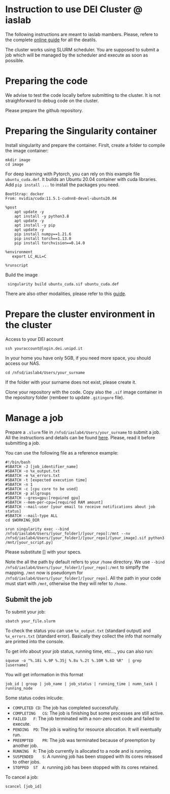 # Instruction to use DEI Cluster @ iaslab

The following instructions are meant to iaslab mambers. Please, refere to the complete [online guide](https://clusterdeiguide.readthedocs.io/en/latest/) for all the deatils. 

The cluster works using SLURM scheduler. You are supposed to submit a job which will be managed by the scheduler and execute as soon as possible. 

# Preparing the code

We advise to test the code locally before submitting to the cluster. It is not straighforward to debug code on the cluster. 

Please prepare the github repository. 

# Preparing the Singularity container

Install singularity and prepare the container. Firslt, create a folder to compile the image container: 

```shell
mkdir image
cd image
```

For deep learning with Pytorch, you can rely on this example file `ubuntu_cuda.def`. It builds an Ubuntu 20.04 container with cuda libraries. Add `pip install ...` to install the packages you need. 

```
BootStrap: docker
From: nvidia/cuda:11.5.1-cudnn8-devel-ubuntu20.04

%post
    apt update -y
    apt install -y python3.8
    apt update -y
    apt install -y pip
    apt update -y
    pip install numpy==1.21.6
    pip install torch==1.13.0
    pip install torchvision==0.14.0

%environment
   export LC_ALL=C

%runscript

```

Build the image

```
 singularity build ubuntu_cuda.sif ubuntu_cuda.def
```

There are also other modalities, please refer to this [guide](https://guiesbibtic.upf.edu/recerca/hpc/building-singularity-containers). 


# Prepare the cluster environment in the cluster

Access to your DEI account

```shell
ssh youraccount@login.dei.unipd.it

```
In your home you have only 5GB, if you need more space, you should access our NAS. 
```shell
cd /nfsd/iaslab4/Users/your_surname
```
If the folder with your surname does not exist, please create it. 

Clone your repository with the code. Copy also the `.sif` image container in the repository folder (rembeer to update `.gitingore` file). 

# Manage a job

Prepare a `.slurm` file in `/nfsd/iaslab4/Users/your_surname` to submit a job. All the instructions and details can be found [here](https://clusterdeiguide.readthedocs.io/en/latest/UsingSLURM.html). Please, read it before submitting a job. 

You can use the following file as a reference example: 

```slurm
#!/bin/bash
#SBATCH -J [job_identifier_name]
#SBATCH -o %x_output.txt
#SBATCH -e %x_errors.txt
#SBATCH -t [expected execution time]
#SBATCH -n 1
#SBATCH -c [cpu core to be used]
#SBATCH -p allgroups
#SBATCH --gres=gpu:[required gpu]
#SBATCH --mem-per-cpu=[required RAM amount]
#SBATCH --mail-user [your email to receive notifications about job status]
#SBATCH --mail-type ALL
cd $WORKING_DIR

srun singularity exec --bind /nfsd/iaslab4/Users/[your_folder]/[your_repo]:/mnt --nv /nfsd/iaslab4/Users/[your_folder]/[your_repo]/[your_image].sif python3 /mnt/[your_script.py] 

```

Please substitute [] with your specs. 

Note the all the path by default refers to your `/home` directory. We use `--bind /nfsd/iaslab4/Users/[your_folder]/[your_repo]:/mnt` to simplfy the mapping. `/mnt` now is pseudonym for `/nfsd/iaslab4/Users/[your_folder]/[your_repo]`. All the path in your code must start with `/mnt`, otherwise the they will refer to `/home`. 

## Submit the job

To submit your job: 
```shell
sbatch your_file.slurm

```
To check the status you can use `%x_output.txt` (standard output) and `%x_errors.txt` (standard error). Basically they collect the info that normally are printed into the console. 

To get info about your job status, running time, etc..., you can also run: 
```shell
squeue -o "%.18i %.9P %.35j %.8u %.2t %.10M %.6D %R"  | grep [username]
```
You will get information in this format
```shell
job_id | group | job_name | job_status | running_time | numn_task | running_node
```

Some status codes inlcude: 
- `COMPLETED CD`: 	The job has completed successfully.
- `COMPLETING 	CG`: 	The job is finishing but some processes are still active.
- `FAILED 	F`: 	The job terminated with a non-zero exit code and failed to execute.
- `PENDING 	PD`: 	The job is waiting for resource allocation. It will eventually run.
- `PREEMPTED 	PR`: 	The job was terminated because of preemption by another job.
- `RUNNING 	R`: 	The job currently is allocated to a node and is running.
- `SUSPENDED 	S`: 	A running job has been stopped with its cores released to other jobs.
- `STOPPED 	ST 	A`: running job has been stopped with its cores retained.


To cancel a job:
```shell
scancel [job_id]
```




